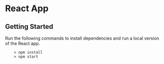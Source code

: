 # React App

## Getting Started

Run the following commands to install dependencies and run a local version of the React app.

```
	> npm install
	> npm start
```
